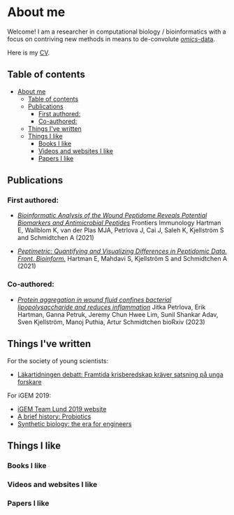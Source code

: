 # About me

Welcome! I am a researcher in computational biology / bioinformatics with a focus on contriving new methods in means to de-convolute [_omics_-data](https://en.wikipedia.org/wiki/Omics).

Here is my [CV](_docs/CV2023.pdf).

## Table of contents

- [About me](#about-me)
  - [Table of contents](#table-of-contents)
  - [Publications ](#publications-)
    - [First authored:](#first-authored)
    - [Co-authored:](#co-authored)
  - [Things I've written ](#things-ive-written-)
  - [Things I like ](#things-i-like-)
    - [Books I like ](#books-i-like-)
    - [Videos and websites I like ](#videos-and-websites-i-like-)
    - [Papers I like ](#papers-i-like-)

## Publications <a name="publications"></a>

### First authored:

- [_Bioinformatic Analysis of the Wound Peptidome Reveals Potential Biomarkers and Antimicrobial Peptides_](https://www.frontiersin.org/articles/10.3389/fimmu.2020.620707/full)
  Frontiers Immunology
  Hartman E, Wallblom K, van der Plas MJA, Petrlova J, Cai J, Saleh K, Kjellström S and Schmidtchen A (2021)

- [_Peptimetric: Quantifying and Visualizing Differences in Peptidomic Data. Front. Bioinform._](https://www.frontiersin.org/articles/10.3389/fbinf.2021.722466/full)
  Hartman E, Mahdavi S, Kjellström S and Schmidtchen A (2021)

### Co-authored:

- [_Protein aggregation in wound fluid confines bacterial lipopolysaccharide and reduces inflammation_](https://doi.org/10.1101/2023.01.27.525825)
  Jitka Petrlova, Erik Hartman, Ganna Petruk, Jeremy Chun Hwee Lim, Sunil Shankar Adav, Sven Kjellström, Manoj Puthia, Artur Schmidtchen
  bioRxiv (2023)

## Things I've written <a name="written">

For the society of young scientists:

- [Läkartidningen debatt: Framtida krisberedskap kräver satsning på unga forskare](https://lakartidningen.se/opinion/debatt/2020/06/framtida-krisberedskap-kraver-satsning-pa-unga-forskare/)

For iGEM 2019:

- [iGEM Team Lund 2019 website](https://2019.igem.org/Team:Lund)
- [A brief history: Probiotics](/pages/a-brief-history-probiotics.md)
- [Synthetic biology: the era for engineers](/pages/synthetic-biology-the-era-for-engineers.md)

## Things I like <a name="likes"></a>

### Books I like <a name="books"></a>

### Videos and websites I like <a name="websites"></a>

### Papers I like <a name="papers"></a>

